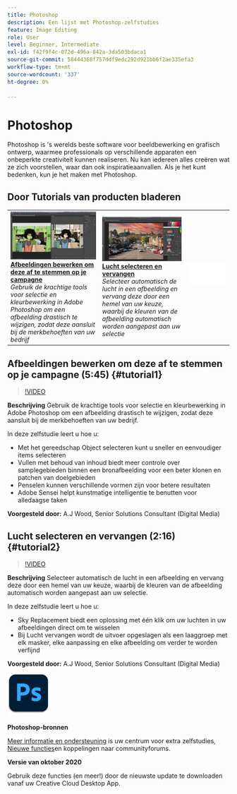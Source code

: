 ```yaml
---
title: Photoshop
description: Een lijst met Photoshop-zelfstudies
feature: Image Editing
role: User
level: Beginner, Intermediate
exl-id: f42f9f4c-072d-496a-842a-3da503bdaca1
source-git-commit: 58444368f757ddf9edc292d921bb6f2ae335efa3
workflow-type: tm+mt
source-wordcount: '337'
ht-degree: 0%

---
```


# Photoshop

Photoshop is &#39;s werelds beste software voor beeldbewerking en grafisch ontwerp, waarmee professionals op verschillende apparaten een onbeperkte creativiteit kunnen realiseren. Nu kan iedereen alles creëren wat ze zich voorstellen, waar dan ook inspiratieaanvallen. Als je het kunt bedenken, kun je het maken met Photoshop.

## Door Tutorials van producten bladeren

<table style="table-layout:fixed">
<tr>
 <td>
   <a href="photoshop.md#tutorial1">
      <img alt="Afbeeldingen bewerken om deze af te stemmen op je campagne" src="../assets/PS_ObjectSelect_ContentAware_wood.jpg" />
   </a>
    <div>
   <a href="photoshop.md#tutorial1"><strong>Afbeeldingen bewerken om deze af te stemmen op je campagne</strong></a>
    </div>
    <em>Gebruik de krachtige tools voor selectie en kleurbewerking in Adobe Photoshop om een afbeelding drastisch te wijzigen, zodat deze aansluit bij de merkbehoeften van uw bedrijf</em>
    <br>
  </td>
  <td>
    <a href="photoshop.md#tutorial2">
        <img alt="Lucht selecteren en vervangen" src="../assets/PS_Sky_Replace_wood.jpg" />
    </a>
    <div>
    <a href="photoshop.md#tutorial2"><strong>Lucht selecteren en vervangen</strong></a>
    </div>
    <em>Selecteer automatisch de lucht in een afbeelding en vervang deze door een hemel van uw keuze, waarbij de kleuren van de afbeelding automatisch worden aangepast aan uw selectie</em>
    <br>
  </td>
  <td>
    <img alt="Spacer" src="../assets/Whitespacer.png" />
    <div>
    <br>
  </td>
</tr>
</table>

## Afbeeldingen bewerken om deze af te stemmen op je campagne (5:45) {#tutorial1}

>[!VIDEO](https://video.tv.adobe.com/v/326950?hidetitle=true)

**Beschrijving**
Gebruik de krachtige tools voor selectie en kleurbewerking in Adobe Photoshop om een afbeelding drastisch te wijzigen, zodat deze aansluit bij de merkbehoeften van uw bedrijf.

In deze zelfstudie leert u hoe u:
* Met het gereedschap Object selecteren kunt u sneller en eenvoudiger items selecteren
* Vullen met behoud van inhoud biedt meer controle over samplegebieden binnen een bronafbeelding voor een beter klonen en patchen van doelgebieden
* Penselen kunnen verschillende vormen zijn voor betere resultaten
* Adobe Sensei helpt kunstmatige intelligentie te benutten voor alledaagse taken

**Voorgesteld door:**
A.J Wood, Senior Solutions Consultant (Digital Media)

## Lucht selecteren en vervangen (2:16) {#tutorial2}

>[!VIDEO](https://video.tv.adobe.com/v/326953?hidetitle=true)

**Beschrijving**
Selecteer automatisch de lucht in een afbeelding en vervang deze door een hemel van uw keuze, waarbij de kleuren van de afbeelding automatisch worden aangepast aan uw selectie.

In deze zelfstudie leert u hoe u:
* Sky Replacement biedt een oplossing met één klik om uw luchten in uw afbeeldingen direct om te wisselen
* Bij Lucht vervangen wordt de uitvoer opgeslagen als een laaggroep met elk masker, elke aanpassing en elke afbeelding om verder te worden verfijnd


**Voorgesteld door:**
A.J Wood, Senior Solutions Consultant (Digital Media)

![Photoshop-logo](../assets/ps_appicon_96.png)

**Photoshop-bronnen**

[Meer informatie en ondersteuning](https://helpx.adobe.com/support/photoshop.html) is uw centrum voor extra zelfstudies, [Nieuwe functies](https://helpx.adobe.com/photoshop/using/whats-new.html)en koppelingen naar communityforums.

**Versie van oktober 2020**

Gebruik deze functies (en meer!) door de nieuwste update te downloaden vanaf uw Creative Cloud Desktop App.
